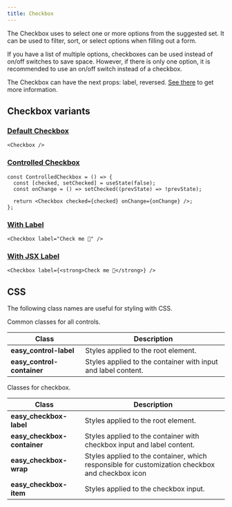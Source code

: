 ```yaml
---
title: Checkbox
---
```


The Checkbox uses to select one or more options from the suggested set. It can be used to filter, sort, or select options when filling out a form.

If you have a list of multiple options, checkboxes can be used instead of on/off switches to save space. However, if there is only one option, it is recommended to use an on/off switch instead of a checkbox.

The Checkbox can have the next props: label, reversed. [See there](/storybook/?path=/docs/core-controls-checkbox--docs) to get more information.

## Checkbox variants

### [Default Checkbox](/storybook/?path=/story/core-controls-checkbox--default-checkbox)

```tsx
<Checkbox />
```

### [Controlled Checkbox](/storybook/?path=/story/core-controls-checkbox--controlled-checkbox)

```tsx
const ControlledCheckbox = () => {
  const [checked, setChecked] = useState(false);
  const onChange = () => setChecked((prevState) => !prevState);

  return <Checkbox checked={checked} onChange={onChange} />;
};
```

### [With Label](/storybook/?path=/story/core-controls-checkbox--with-label)

```tsx
<Checkbox label="Check me 🌵" />
```

### [With JSX Label](/storybook/?path=/story/core-controls-checkbox--with-jsx-label)

```tsx
<Checkbox label={<strong>Check me 🌵</strong>} />
```

## CSS

The following class names are useful for styling with CSS.

Common classes for all controls.

| Class                      | Description                                                   |
| -------------------------- | ------------------------------------------------------------- |
| **easy_control-label**     | Styles applied to the root element.                           |
| **easy_control-container** | Styles applied to the container with input and label content. |

Classes for checkbox.

| Class                       | Description                                                                                     |
| --------------------------- | ----------------------------------------------------------------------------------------------- |
| **easy_checkbox-label**     | Styles applied to the root element.                                                             |
| **easy_checkbox-container** | Styles applied to the container with checkbox input and label content.                          |
| **easy_checkbox-wrap**      | Styles applied to the container, which responsible for customization checkbox and checkbox icon |
| **easy_checkbox-item**      | Styles applied to the checkbox input.                                                           |
